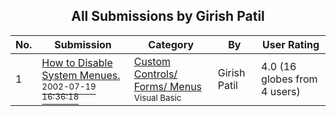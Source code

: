 ﻿<div align="center">

## All Submissions by Girish Patil

</div>

No.  | Submission | Category | By   | User Rating
---- | ---------- | -------- | ---- | -----------
1 | [How to Disable System Menues\.<br /><sup>2002-07-19 16:36:18</sup>](https://github.com/Planet-Source-Code/girish-patil-how-to-disable-system-menues__1-37062) | [Custom Controls/ Forms/  Menus<br /><sup>Visual Basic</sup>](../ByCategory/custom-controls-forms-menus__1-4.md) | Girish Patil | 4.0 (16 globes from 4 users)
